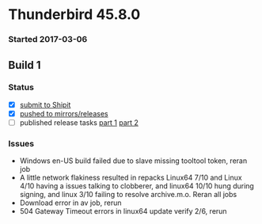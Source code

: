 # Thunderbird 45.8.0

### Started 2017-03-06

## Build 1

### Status
- [x] [submit to Shipit](https://wiki.mozilla.org/Release:Release_Automation_on_Mercurial:Starting_a_Release#Submit_to_Ship_It)
- [x] [pushed to mirrors/releases](https://wiki.mozilla.org/Release:Release_Automation_on_Mercurial:Updates#Push_to_mirrors)
- [ ] published release tasks [part 1](https://wiki.mozilla.org/Release:Release_Automation_on_Mercurial:Updates_through_Shipping#Publish_in_Balrog) [part 2](https://wiki.mozilla.org/Release:Release_Automation_on_Mercurial:Updates_through_Shipping#Post-release_tasks)

### Issues
- Windows en-US build failed due to slave missing tooltool token, reran job
- A little network flakiness resulted in repacks Linux64 7/10 and Linux 4/10 having a issues talking to clobberer, and linux64 10/10 hung during signing, and linux 3/10 failing to resolve archive.m.o. Reran all jobs
- Download error in av job, rerun
- 504 Gateway Timeout errors in linux64 update verify 2/6, rerun


